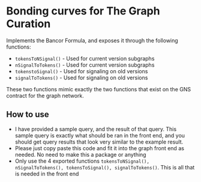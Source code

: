 # Bonding curves for The Graph Curation

Implements the Bancor Formula, and exposes it through the following functions:
- `tokensToNSignal()` - Used for current version subgraphs
- `nSignalToTokens()` - Used for current version subgraphs
- `tokenstoSignal()` - Used for signaling on old versions
- `signalToTokens()` - Used for signaling on old versions

These two functions mimic exactly the two functions that exist on the GNS contract for the graph
network.

## How to use
- I have provided a sample query, and the result of that query. This sample query is exactly
  what should be ran in the front end, and you should get query results that look very similar
  to the example result.
- Please just copy paste this code and fit it into the graph front end as needed. No need to make this a package or anything
- Only use the 4 exported functions `tokensToNSignal(), nSignalToTokens(), tokensToSignal(), signalToTokens()`. This is all that is needed in the front end